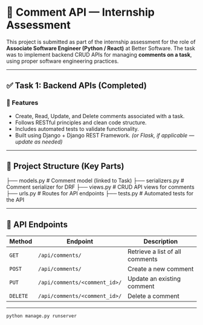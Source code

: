 # 🧠 Comment API — Internship Assessment

This project is submitted as part of the internship assessment for the role of **Associate Software Engineer (Python / React)** at Better Software. The task was to implement backend CRUD APIs for managing **comments on a task**, using proper software engineering practices.

---

## ✅ Task 1: Backend APIs (Completed)

### 📌 Features

- Create, Read, Update, and Delete comments associated with a task.
- Follows RESTful principles and clean code structure.
- Includes automated tests to validate functionality.
- Built using Django + Django REST Framework. *(or Flask, if applicable — update as needed)*

---

## 📁 Project Structure (Key Parts)

├── models.py # Comment model (linked to Task)
├── serializers.py # Comment serializer for DRF
├── views.py # CRUD API views for comments
├── urls.py # Routes for API endpoints
├── tests.py # Automated tests for the API

---
## 🔄 API Endpoints

| Method        | Endpoint                   | Description                   |
|---------------|----------------------------|-------------------------------|
| `GET`         | `/api/comments/`           | Retrieve a list of all comments |
| `POST`        | `/api/comments/`           | Create a new comment          |
| `PUT`         | `/api/comments/<comment_id>/` | Update an existing comment    |
| `DELETE`      | `/api/comments/<comment_id>/` | Delete a comment              |



---


```bash
python manage.py runserver
